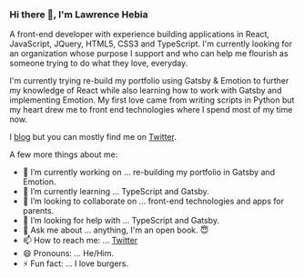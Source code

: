 ### Hi there 👋, I'm Lawrence Hebia

A front-end developer with experience building applications in React, JavaScript, JQuery, HTML5, CSS3 and TypeScript. I'm currently looking for an organization whose purpose I support and who can help me flourish as someone trying to do what they love, everyday.

I'm currently trying re-build my portfolio using Gatsby & Emotion to further my knowledge of React while also learning how to work with Gatsby and implementing Emotion. My first love came from writing scripts in Python but my heart drew me to front end technologies where I spend most of my time now. 

I [blog](https://sevenrules.ca) but you can mostly find me on [Twitter](https://twitter.com/lhebia).

A few more things about me:

- 🔭 I’m currently working on ... re-building my portfolio in Gatsby and Emotion.
- 🌱 I’m currently learning ... TypeScript and Gatsby.
- 👯 I’m looking to collaborate on ... front-end technologies and apps for parents.
- 🤔 I’m looking for help with ... TypeScript and Gatsby.
- 💬 Ask me about ... anything, I'm an open book. 😇
- 📫 How to reach me: ... [Twitter](https://twitter.com/lhebia)
- 😄 Pronouns: ... He/Him.
- ⚡ Fun fact: ... I love burgers. 

